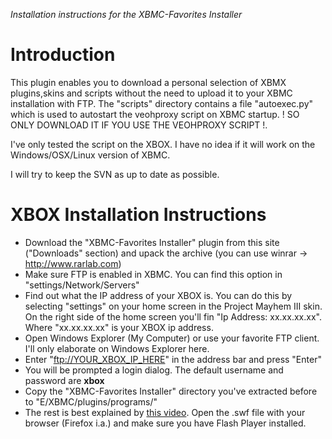 _Installation instructions for the XBMC-Favorites Installer_



# Introduction #

This plugin enables you to download a personal selection of XBMX plugins,skins and scripts without the need to upload it to your XBMC installation with FTP. The "scripts" directory contains a file "autoexec.py" which is used to autostart the veohproxy script on XBMC startup.
! SO ONLY DOWNLOAD IT IF YOU USE THE VEOHPROXY SCRIPT !.

I've only tested the script on the XBOX. I have no idea if it will work on the Windows/OSX/Linux version of XBMC.

I will try to keep the SVN as up to date as possible.




# XBOX Installation Instructions #

  * Download the "XBMC-Favorites Installer" plugin from this site ("Downloads" section) and upack the archive (you can use winrar -> http://www.rarlab.com)
  * Make sure FTP is enabled in XBMC. You can find this option in "settings/Network/Servers"
  * Find out what the IP address of your XBOX is. You can do this by selecting "settings" on your home screen in the Project Mayhem III skin. On the right side of the home screen you'll fin "Ip Address: xx.xx.xx.xx". Where "xx.xx.xx.xx" is your XBOX ip address.
  * Open Windows Explorer (My Computer) or use your favorite FTP client. I'll only elaborate on Windows Explorer here.
  * Enter "[ftp://YOUR_XBOX_IP_HERE](ftp://YOUR_XBOX_IP_HERE)" in the address bar and press "Enter"
  * You will be prompted a login dialog. The default username and password are **xbox**
  * Copy the "XBMC-Favorites Installer" directory you've extracted before to "E/XBMC/plugins/programs/"
  * The rest is best explained by  [this video](http://xbmc-favorites.googlecode.com/files/HOWTO_install_a_plugin.swf). Open the .swf file with your browser (Firefox i.a.) and make sure you have Flash Player installed.